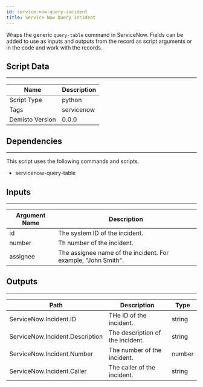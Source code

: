 ```yaml
---
id: service-now-query-incident
title: Service Now Query Incident
---
```


Wraps the generic `query-table` command in ServiceNow. Fields can be added to use as inputs and outputs from the record as script arguments or in the code and work with the records.

## Script Data
---

| **Name** | **Description** |
| --- | --- |
| Script Type | python |
| Tags | servicenow |
| Demisto Version | 0.0.0 |

## Dependencies
---
This script uses the following commands and scripts.
* servicenow-query-table

## Inputs
---

| **Argument Name** | **Description** |
| --- | --- |
| id | The system ID of the incident. |
| number | Th number of the incident. |
| assignee | The assignee name of the incident. For example, "John Smith". |

## Outputs
---

| **Path** | **Description** | **Type** |
| --- | --- | --- |
| ServiceNow.Incident.ID | THe ID of the incident. | string |
| ServiceNow.Incident.Description | The description of the incident. | string |
| ServiceNow.Incident.Number | The number of the incident. | number |
| ServiceNow.Incident.Caller | The caller of the incident. | string |
